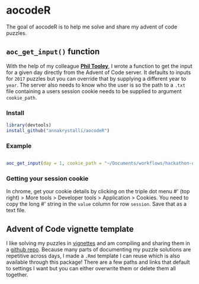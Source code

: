 # aocodeR

The goal of aocodeR is to help me solve and share my advent of code puzzles. 


## `aoc_get_input()` function

With the help of my colleague [**Phil Tooley**](https://twitter.com/acceleratedsci), I wrote a function to get the input for a given day directly from the Advent of Code server. It defaults to inputs for `2017` puzzles but you can override that by supplying a different year to `year`. The server also needs to know who the user is so the path to a `.txt` file containing a users session cookie needs to be supplied to argument `cookie_path`. 


### Install

``` r
library(devtools)
install_github("annakrystalli/aocodeR")
```

### Example

``` r

aoc_get_input(day = 1, cookie_path = "~/Documents/workflows/hackathon-output-repos/advent_of_code/secrets/session_cookie.txt")

```


### Getting your session cookie

In chrome, get your cookie details by clicking on the triple dot menu
#' (top right) > More tools > Developer tools > Application > Cookies. You need to copy the long
#' string in the `value` column for row `session`. Save that as a text file.


## Advent of Code vignette template

I like solving my puzzles in [vignettes](http://annakrystalli.me/advent_of_code/puzzles/Day2_16.html) and am compiling and sharing them in a [github repo](http://annakrystalli.me/advent_of_code/). Because many parts of documenting my puzzle solutions are repetitive across days, I made a `.Rmd` template I can reuse which is also available through this package! There are a few paths and links that default to settings I want but you can either overwrite them or delete them all together.
